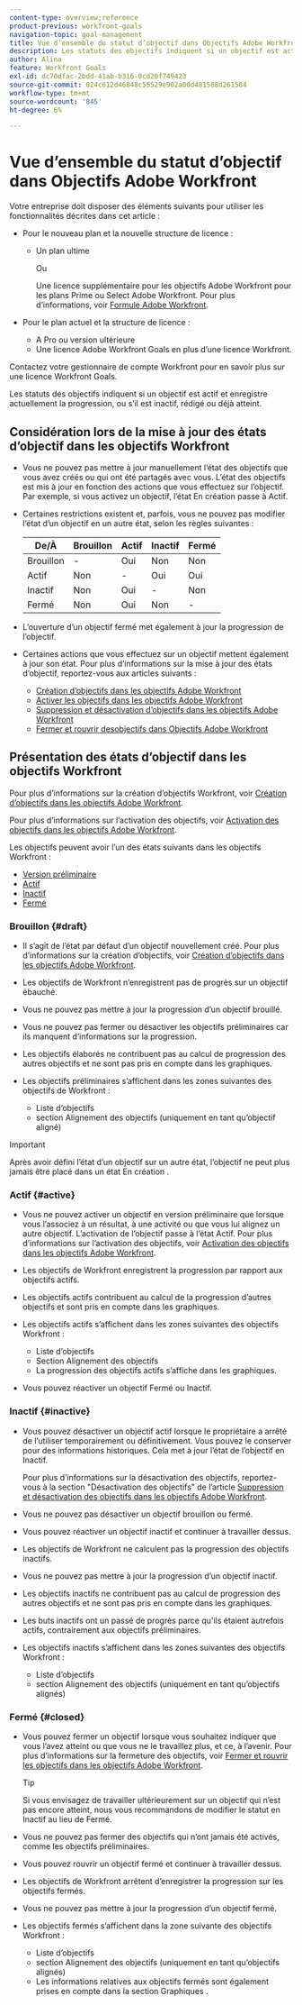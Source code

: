 ```yaml
---
content-type: overview;reference
product-previous: workfront-goals
navigation-topic: goal-management
title: Vue d’ensemble du statut d’objectif dans Objectifs Adobe Workfront
description: Les statuts des objectifs indiquent si un objectif est actif et enregistre actuellement la progression, ou s’il est inactif, rédigé ou déjà atteint.
author: Alina
feature: Workfront Goals
exl-id: dc70dfac-2bdd-41ab-b316-0cd20f749423
source-git-commit: 024c612d46848c55529e902a00d481588d261584
workflow-type: tm+mt
source-wordcount: '845'
ht-degree: 6%

---
```


# Vue d’ensemble du statut d’objectif dans Objectifs Adobe Workfront

Votre entreprise doit disposer des éléments suivants pour utiliser les fonctionnalités décrites dans cet article :

* Pour le nouveau plan et la nouvelle structure de licence :

   * Un plan ultime

     Ou

     Une licence supplémentaire pour les objectifs Adobe Workfront pour les plans Prime ou Select Adobe Workfront. Pour plus d’informations, voir [Formule Adobe Workfront](https://www.workfront.com/plans?lang=fr).

* Pour le plan actuel et la structure de licence :

   * A Pro ou version ultérieure
   * Une licence Adobe Workfront Goals en plus d’une licence Workfront.

Contactez votre gestionnaire de compte Workfront pour en savoir plus sur une licence Workfront Goals.

Les statuts des objectifs indiquent si un objectif est actif et enregistre actuellement la progression, ou s’il est inactif, rédigé ou déjà atteint.

## Considération lors de la mise à jour des états d’objectif dans les objectifs Workfront

* Vous ne pouvez pas mettre à jour manuellement l’état des objectifs que vous avez créés ou qui ont été partagés avec vous. L’état des objectifs est mis à jour en fonction des actions que vous effectuez sur l’objectif. Par exemple, si vous activez un objectif, l’état En création passe à Actif.
* Certaines restrictions existent et, parfois, vous ne pouvez pas modifier l’état d’un objectif en un autre état, selon les règles suivantes :

  | De/À | Brouillon | Actif | Inactif | Fermé |
  |---|---|---|---|---|
  | Brouillon | - | Oui | Non | Non |
  | Actif | Non | - | Oui | Oui |
  | Inactif | Non | Oui | - | Non |
  | Fermé | Non | Oui | Non | - |

* L’ouverture d’un objectif fermé met également à jour la progression de l’objectif.
* Certaines actions que vous effectuez sur un objectif mettent également à jour son état. Pour plus d’informations sur la mise à jour des états d’objectif, reportez-vous aux articles suivants :

   * [Création d’objectifs dans les objectifs Adobe Workfront](../../workfront-goals/goal-management/create-goals.md)
   * [Activer les objectifs dans les objectifs Adobe Workfront](../../workfront-goals/goal-management/activate-goals.md)
   * [Suppression et désactivation d’objectifs dans les objectifs Adobe Workfront](../../workfront-goals/goal-management/delete-and-deactivate-goals.md)
   * [Fermer et rouvrir desobjectifs dans Objectifs Adobe Workfront](../../workfront-goals/goal-management/close-and-reopen-goals.md)

## Présentation des états d’objectif dans les objectifs Workfront

Pour plus d’informations sur la création d’objectifs Workfront, voir [Création d’objectifs dans les objectifs Adobe Workfront](../../workfront-goals/goal-management/create-goals.md).

Pour plus d’informations sur l’activation des objectifs, voir [Activation des objectifs dans les objectifs Adobe Workfront](../../workfront-goals/goal-management/activate-goals.md).

Les objectifs peuvent avoir l’un des états suivants dans les objectifs Workfront :

* [Version préliminaire](#draft)
* [Actif](#active)
* [Inactif](#inactive)
* [Fermé](#closed)

### Brouillon {#draft}

* Il s’agit de l’état par défaut d’un objectif nouvellement créé. Pour plus d’informations sur la création d’objectifs, voir [Création d’objectifs dans les objectifs Adobe Workfront](../../workfront-goals/goal-management/create-goals.md).
* Les objectifs de Workfront n’enregistrent pas de progrès sur un objectif ébauché.
* Vous ne pouvez pas mettre à jour la progression d’un objectif brouillé.
* Vous ne pouvez pas fermer ou désactiver les objectifs préliminaires car ils manquent d’informations sur la progression.
* Les objectifs élaborés ne contribuent pas au calcul de progression des autres objectifs et ne sont pas pris en compte dans les graphiques.
* Les objectifs préliminaires s’affichent dans les zones suivantes des objectifs de Workfront :

   * Liste d’objectifs
   * section Alignement des objectifs (uniquement en tant qu’objectif aligné)


>[!IMPORTANT]
>
>Après avoir défini l’état d’un objectif sur un autre état, l’objectif ne peut plus jamais être placé dans un état En création .

### Actif {#active}

* Vous ne pouvez activer un objectif en version préliminaire que lorsque vous l’associez à un résultat, à une activité ou que vous lui alignez un autre objectif. L’activation de l’objectif passe à l’état Actif. Pour plus d’informations sur l’activation des objectifs, voir [Activation des objectifs dans les objectifs Adobe Workfront](../../workfront-goals/goal-management/activate-goals.md).
* Les objectifs de Workfront enregistrent la progression par rapport aux objectifs actifs.
* Les objectifs actifs contribuent au calcul de la progression d’autres objectifs et sont pris en compte dans les graphiques.
* Les objectifs actifs s’affichent dans les zones suivantes des objectifs Workfront :

   * Liste d’objectifs
   * Section Alignement des objectifs
   * La progression des objectifs actifs s’affiche dans les graphiques.

* Vous pouvez réactiver un objectif Fermé ou Inactif.

### Inactif {#inactive}

* Vous pouvez désactiver un objectif actif lorsque le propriétaire a arrêté de l’utiliser temporairement ou définitivement. Vous pouvez le conserver pour des informations historiques. Cela met à jour l’état de l’objectif en Inactif.

  Pour plus d’informations sur la désactivation des objectifs, reportez-vous à la section &quot;Désactivation des objectifs&quot; de l’article [Suppression et désactivation des objectifs dans les objectifs Adobe Workfront](../../workfront-goals/goal-management/delete-and-deactivate-goals.md).

* Vous ne pouvez pas désactiver un objectif brouillon ou fermé.
* Vous pouvez réactiver un objectif inactif et continuer à travailler dessus.
* Les objectifs de Workfront ne calculent pas la progression des objectifs inactifs.
* Vous ne pouvez pas mettre à jour la progression d’un objectif inactif.
* Les objectifs inactifs ne contribuent pas au calcul de progression des autres objectifs et ne sont pas pris en compte dans les graphiques.
* Les buts inactifs ont un passé de progrès parce qu&#39;ils étaient autrefois actifs, contrairement aux objectifs préliminaires.
* Les objectifs inactifs s’affichent dans les zones suivantes des objectifs Workfront :

   * Liste d’objectifs
   * section Alignement des objectifs (uniquement en tant qu’objectifs alignés)

### Fermé {#closed}

* Vous pouvez fermer un objectif lorsque vous souhaitez indiquer que vous l’avez atteint ou que vous ne le travaillez plus, et ce, à l’avenir. Pour plus d’informations sur la fermeture des objectifs, voir [Fermer et rouvrir les objectifs dans les objectifs Adobe Workfront](../../workfront-goals/goal-management/close-and-reopen-goals.md).

  >[!TIP]
  >
  >Si vous envisagez de travailler ultérieurement sur un objectif qui n’est pas encore atteint, nous vous recommandons de modifier le statut en Inactif au lieu de Fermé.

* Vous ne pouvez pas fermer des objectifs qui n’ont jamais été activés, comme les objectifs préliminaires.
* Vous pouvez rouvrir un objectif fermé et continuer à travailler dessus.
* Les objectifs de Workfront arrêtent d’enregistrer la progression sur les objectifs fermés.
* Vous ne pouvez pas mettre à jour la progression d’un objectif fermé.
* Les objectifs fermés s’affichent dans la zone suivante des objectifs Workfront :

   * Liste d’objectifs
   * section Alignement des objectifs (uniquement en tant qu’objectifs alignés)
   * Les informations relatives aux objectifs fermés sont également prises en compte dans la section Graphiques .
